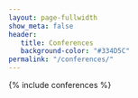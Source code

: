 ```yaml
---
layout: page-fullwidth
show_meta: false
header:
   title: Conferences
   background-color: "#334D5C"
permalink: "/conferences/"
---
```


{% include conferences %}
